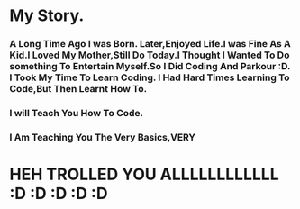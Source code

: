 
<h1>My Story.</h1>
<h3>A Long Time Ago I was Born. Later,Enjoyed Life.I was Fine As A Kid.I Loved My Mother,Still Do Today.I Thought I Wanted To Do something To Entertain Myself.So I Did Coding And Parkour :D. I Took My Time To Learn Coding. I Had Hard Times Learning To Code,But Then Learnt How To.
<h3>I will Teach You How To Code.</h3>
<h3>I Am Teaching You The Very Basics,VERY</h3>
<h1>HEH TROLLED YOU ALLLLLLLLLLLL :D :D :D :D :D</h1>
